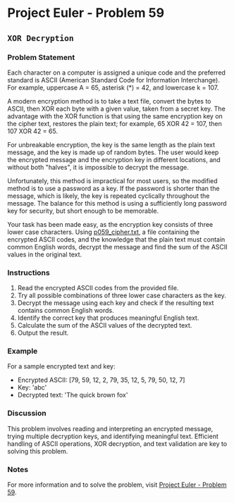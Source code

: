 # Project Euler - Problem 59

## `XOR Decryption`

### Problem Statement

Each character on a computer is assigned a unique code and the preferred standard is ASCII (American Standard Code for Information Interchange). For example, uppercase A = 65, asterisk (*) = 42, and lowercase k = 107.

A modern encryption method is to take a text file, convert the bytes to ASCII, then XOR each byte with a given value, taken from a secret key. The advantage with the XOR function is that using the same encryption key on the cipher text, restores the plain text; for example, 65 XOR 42 = 107, then 107 XOR 42 = 65.

For unbreakable encryption, the key is the same length as the plain text message, and the key is made up of random bytes. The user would keep the encrypted message and the encryption key in different locations, and without both "halves", it is impossible to decrypt the message.

Unfortunately, this method is impractical for most users, so the modified method is to use a password as a key. If the password is shorter than the message, which is likely, the key is repeated cyclically throughout the message. The balance for this method is using a sufficiently long password key for security, but short enough to be memorable.

Your task has been made easy, as the encryption key consists of three lower case characters. Using [p059_cipher.txt](https://projecteuler.net/project/resources/p059_cipher.txt), a file containing the encrypted ASCII codes, and the knowledge that the plain text must contain common English words, decrypt the message and find the sum of the ASCII values in the original text.

### Instructions

1. Read the encrypted ASCII codes from the provided file.
2. Try all possible combinations of three lower case characters as the key.
3. Decrypt the message using each key and check if the resulting text contains common English words.
4. Identify the correct key that produces meaningful English text.
5. Calculate the sum of the ASCII values of the decrypted text.
6. Output the result.

### Example

For a sample encrypted text and key:
- Encrypted ASCII: [79, 59, 12, 2, 79, 35, 12, 5, 79, 50, 12, 7]
- Key: 'abc'
- Decrypted text: 'The quick brown fox'

### Discussion

This problem involves reading and interpreting an encrypted message, trying multiple decryption keys, and identifying meaningful text. Efficient handling of ASCII operations, XOR decryption, and text validation are key to solving this problem.

### Notes

For more information and to solve the problem, visit [Project Euler - Problem 59](https://projecteuler.net/problem=59).

